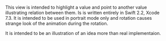 This view is intended to highlight a value and point to another value illustrating relation between them. Is is written entirely in Swift 2.2, Xcode 7.3. It is intended to be used in portrait mode only and rotation causes strange look of the animation during the rotation.

It is intended to be an illustration of an idea more than real implementaion.